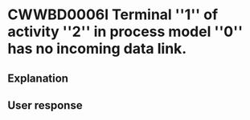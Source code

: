 # CWWBD0006I Terminal ''1'' of activity ''2'' in process model ''0'' has no incoming data link.

## Explanation

## User response